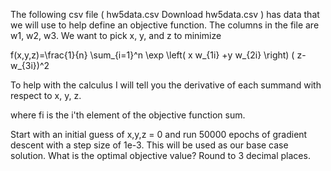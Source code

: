 The following csv file ( hw5data.csv  Download hw5data.csv ) has data that we will use to help define an objective function.  The columns in the file are w1, w2, w3.  We want to pick x, y, and z to minimize

f(x,y,z)=\frac{1}{n} \sum_{i=1}^n \exp \left( x w_{1i} +y w_{2i} \right) ( z-w_{3i})^2

To help with the calculus I will tell you the derivative of each summand with respect to x, y, z.




where fi is the i'th element of the objective function sum.

 

Start with an initial guess of x,y,z = 0 and run 50000 epochs of gradient descent with a step size of 1e-3.  This will be used as our base case solution.  What is the optimal objective value? Round to 3 decimal places.



